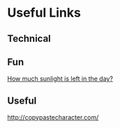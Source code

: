 # Useful Links

## Technical


## Fun
[How much sunlight is left in the day?](https://sunshine.fyi/?utm_campaign=Recomendo&utm_medium=email&utm_source=Revue%20newsletter)

## Useful
http://copypastecharacter.com/

